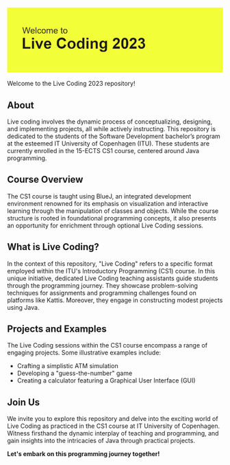 ![Live Coding 2023](img\header.png?raw=true "Live Coding 2023")

Welcome to the Live Coding 2023 repository!

## About
Live coding involves the dynamic process of conceptualizing, designing, and implementing projects, all while actively instructing. This repository is dedicated to the students of the Software Development bachelor’s program at the esteemed IT University of Copenhagen (ITU). These students are currently enrolled in the 15-ECTS CS1 course, centered around Java programming.

## Course Overview
The CS1 course is taught using BlueJ, an integrated development environment renowned for its emphasis on visualization and interactive learning through the manipulation of classes and objects. While the course structure is rooted in foundational programming concepts, it also presents an opportunity for enrichment through optional Live Coding sessions.

## What is Live Coding?
In the context of this repository, "Live Coding" refers to a specific format employed within the ITU's Introductory Programming (CS1) course. In this unique initiative, dedicated Live Coding teaching assistants guide students through the programming journey. They showcase problem-solving techniques for assignments and programming challenges found on platforms like Kattis. Moreover, they engage in constructing modest projects using Java.

## Projects and Examples
The Live Coding sessions within the CS1 course encompass a range of engaging projects. Some illustrative examples include:

- Crafting a simplistic ATM simulation
- Developing a "guess-the-number" game
- Creating a calculator featuring a Graphical User Interface (GUI)

## Join Us
We invite you to explore this repository and delve into the exciting world of Live Coding as practiced in the CS1 course at IT University of Copenhagen. Witness firsthand the dynamic interplay of teaching and programming, and gain insights into the intricacies of Java through practical projects.

**Let's embark on this programming journey together!**
